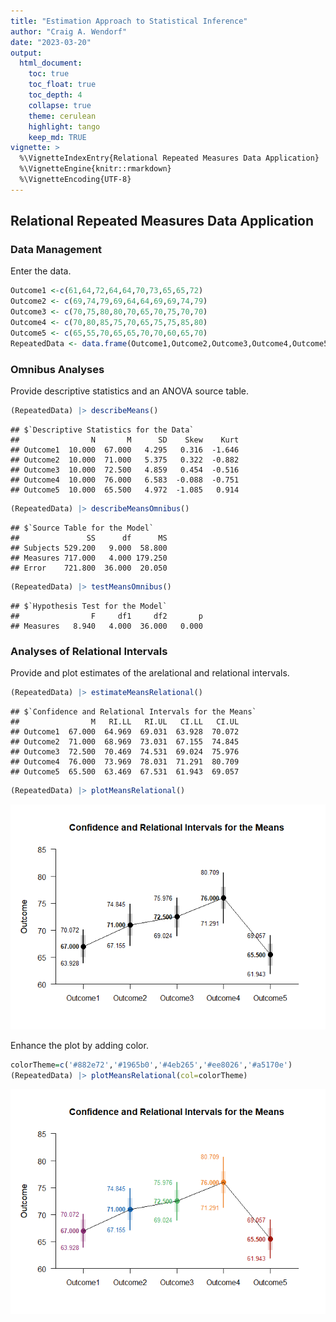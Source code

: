 ```yaml
---
title: "Estimation Approach to Statistical Inference"
author: "Craig A. Wendorf"
date: "2023-03-20"
output:
  html_document:
    toc: true
    toc_float: true
    toc_depth: 4
    collapse: true
    theme: cerulean
    highlight: tango
    keep_md: TRUE
vignette: >
  %\VignetteIndexEntry{Relational Repeated Measures Data Application}
  %\VignetteEngine{knitr::rmarkdown}
  %\VignetteEncoding{UTF-8}
---
```






## Relational Repeated Measures Data Application

### Data Management

Enter the data.

```r
Outcome1 <-c(61,64,72,64,64,70,73,65,65,72)
Outcome2 <- c(69,74,79,69,64,64,69,69,74,79)
Outcome3 <- c(70,75,80,80,70,65,70,75,70,70) 
Outcome4 <- c(70,80,85,75,70,65,75,75,85,80)
Outcome5 <- c(65,55,70,65,65,70,70,60,65,70)
RepeatedData <- data.frame(Outcome1,Outcome2,Outcome3,Outcome4,Outcome5)
```

### Omnibus Analyses

Provide descriptive statistics and an ANOVA source table.

```r
(RepeatedData) |> describeMeans()
```

```
## $`Descriptive Statistics for the Data`
##                N       M      SD    Skew    Kurt
## Outcome1  10.000  67.000   4.295   0.316  -1.646
## Outcome2  10.000  71.000   5.375   0.322  -0.882
## Outcome3  10.000  72.500   4.859   0.454  -0.516
## Outcome4  10.000  76.000   6.583  -0.088  -0.751
## Outcome5  10.000  65.500   4.972  -1.085   0.914
```

```r
(RepeatedData) |> describeMeansOmnibus()
```

```
## $`Source Table for the Model`
##               SS      df      MS
## Subjects 529.200   9.000  58.800
## Measures 717.000   4.000 179.250
## Error    721.800  36.000  20.050
```

```r
(RepeatedData) |> testMeansOmnibus()
```

```
## $`Hypothesis Test for the Model`
##                F     df1     df2       p
## Measures   8.940   4.000  36.000   0.000
```

### Analyses of Relational Intervals

Provide and plot estimates of the arelational and relational intervals.

```r
(RepeatedData) |> estimateMeansRelational()
```

```
## $`Confidence and Relational Intervals for the Means`
##                M   RI.LL   RI.UL   CI.LL   CI.UL
## Outcome1  67.000  64.969  69.031  63.928  70.072
## Outcome2  71.000  68.969  73.031  67.155  74.845
## Outcome3  72.500  70.469  74.531  69.024  75.976
## Outcome4  76.000  73.969  78.031  71.291  80.709
## Outcome5  65.500  63.469  67.531  61.943  69.057
```

```r
(RepeatedData) |> plotMeansRelational()
```

![](figures/Relational-Repeated-RelationalA-1.png)<!-- -->

Enhance the plot by adding color.

```r
colorTheme=c('#882e72','#1965b0','#4eb265','#ee8026','#a5170e')
(RepeatedData) |> plotMeansRelational(col=colorTheme)
```

![](figures/Relational-Repeated-RelationalB-1.png)<!-- -->
